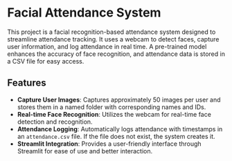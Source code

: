 # Facial Attendance System

This project is a facial recognition-based attendance system designed to streamline attendance tracking. It uses a webcam to detect faces, capture user information, and log attendance in real time. A pre-trained model enhances the accuracy of face recognition, and attendance data is stored in a CSV file for easy access.

## Features

- **Capture User Images**: Captures approximately 50 images per user and stores them in a named folder with corresponding names and IDs.
- **Real-time Face Recognition**: Utilizes the webcam for real-time face detection and recognition.
- **Attendance Logging**: Automatically logs attendance with timestamps in an `attendance.csv` file. If the file does not exist, the system creates it.
- **Streamlit Integration**: Provides a user-friendly interface through Streamlit for ease of use and better interaction.

